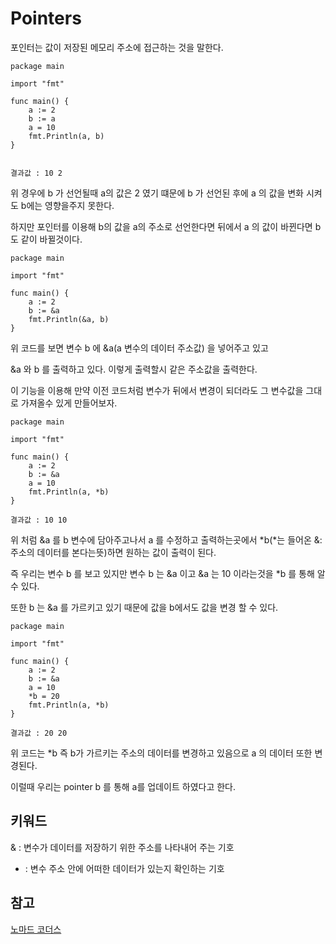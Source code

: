 # Pointers

포인터는 값이 저장된 메모리 주소에 접근하는 것을 말한다.

```
package main

import "fmt"

func main() {
	a := 2
	b := a
	a = 10
	fmt.Println(a, b)
}


결과값 : 10 2
```

위 경우에 b 가 선언될때 a의 값은 2 였기 떄문에 b 가 선언된 후에 a 의 값을 변화 시켜도 b에는 영향을주지 못한다.

하지만 포인터를 이용해 b의 값을 a의 주소로 선언한다면 뒤에서 a 의 값이 바뀐다면 b도 같이 바뀔것이다.

```
package main

import "fmt"

func main() {
	a := 2
	b := &a
	fmt.Println(&a, b)
}
``` 

위 코드를 보면 변수 b 에 &a(a 변수의 데이터 주소값) 을 넣어주고 있고 

&a 와 b 를 출력하고 있다. 이렇게 출력할시 같은 주소값을 출력한다.

이 기능을 이용해 만약 이전 코드처럼 변수가 뒤에서 변경이 되더라도 그 변수값을 그대로 가져올수 있게 만들어보자.

```
package main

import "fmt"

func main() {
	a := 2
	b := &a
	a = 10
	fmt.Println(a, *b)
}

결과값 : 10 10 
```

위 처럼 &a 를 b 변수에 담아주고나서 a 를 수정하고 출력하는곳에서 *b(*는 들어온 &:주소의 데이터를 본다는뜻)하면 원하는 값이 출력이 된다.

즉 우리는 변수 b 를 보고 있지만 변수 b 는 &a 이고 &a 는 10 이라는것을 *b 를 통해 알 수 있다.

또한 b 는 &a 를 가르키고 있기 때문에 값을 b에서도 값을 변경 할 수 있다.

```
package main

import "fmt"

func main() {
	a := 2
	b := &a
	a = 10
	*b = 20
	fmt.Println(a, *b)
}

결과값 : 20 20
```

위 코드는 *b 즉 b가 가르키는 주소의 데이터를 변경하고 있음으로 a 의 데이터 또한 변경된다.

이럴때 우리는 pointer b 를 통해 a를 업데이트 하였다고 한다.  

## 키워드

& : 변수가 데이터를 저장하기 위한 주소를 나타내어 주는 기호

* : 변수 주소 안에 어떠한 데이터가 있는지 확인하는 기호

## 참고 
[노마드 코더스](https://nomadcoders.co/go-for-beginners/lobby)